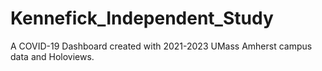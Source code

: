 # Kennefick_Independent_Study
A COVID-19 Dashboard created with 2021-2023 UMass Amherst campus data and Holoviews. 
